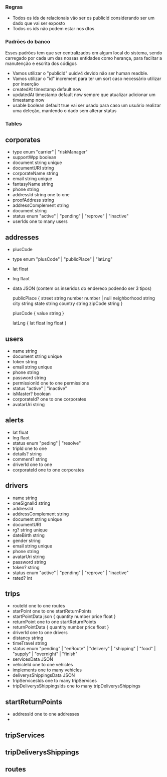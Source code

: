 ### Regras
- Todos os ids de relacionais vão ser os publicId considerando ser um dado que vai ser exposto
- Todos os ids não podem estar nos dtos

### Padrões do banco
Esses padrões tem que ser centralizados em algum local do sistema, sendo carregado por cada um das nossas entidades como herança, para faciitar a manutenção e escrita dos códigos

- Vamos utilizar o "publicId" uuidv4 devido não ser human readble.
- Vamos utilizar o "id" increment para ter um sort caso necessário utilizar por inserção
- createdAt timestamp default now
- updatedAt timestamp default now sempre que atualizar adicionar um timestamp now
- usable boolean default true vai ser usado para caso um usuário realizar uma deleção, mantendo o dado sem alterar status

### Tables

## corporates
- type enum "carrier" | "riskManager"
- supportWpp boolean
- document string unique
- documentURI string 
- corporateName string 
- email string unique
- fantasyName string
- phone string 
- addressId string one to one
- proofAddress string
- addressComplement string
- document string
- status enum "active" | "pending" | "reprove" | "inactive"
- userIds one to many users

## addresses
- plusCode
- type enum "plusCode" | "publicPlace" | "latLng"
- lat float
- lng flaot
- data JSON (contem os inseridos do endereco podendo ser 3 tipos)
  
  publicPlace
  {
    street string
    number number | null
    neighborhood string
    city string
    state string
    country string
    zipCode string
  }
  
  plusCode
  {
    value string
  }
  
  latLng
  {
    lat float
    lng float
  }

## users
- name string
- document string unique
- token string
- email string unique
- phone string
- password string
- permissionId one to one permissions
- status "active" | "inactive"
- isMaster? boolean
- corporateId? one to one corporates
- avatarUri string

## alerts
- lat float
- lng flaot
- status enum "peding" | "resolve"
- tripId one to one
- details? string
- comment? string
- driverId one to one
- corporateId one to one corporates

## drivers
- name string
- oneSignalId string
- addressId
- addressComplement string
- document string unique
- documentURI
- rg? string unique
- dateBirth string
- gender string
- email string unique
- phone string
- avatarUri string
- password string
- token? string
- status enum "active" | "pending" | "reprove" | "inactive"
- rated? int

## trips
- routeId one to one routes
- starPoint one to one startReturnPoints
- startPointData json
  {
    quantity number
    price float
  }
- returnPoint one to one startReturnPoints
- returnPointData
  {
    quantity number
    price float
  }
- driverId one to one drivers
- distancy string
- timeTravel string
- status enum "pending" | "enRoute" | "delivery" | "shipping" | "food" | "supply" | "overnight" | "finish"
- servicesData JSON
- vehicleId one to one vehicles
- implements one to many vehicles
- deliverysShippingsData JSON
- tripServicesIds one to many tripServices
- tripDeliverysShippingsIds one to many tripDeliverysShippings

## startReturnPoints
- addressId one to one addresses
- 

## tripServices

## tripDeliverysShippings

## routes

